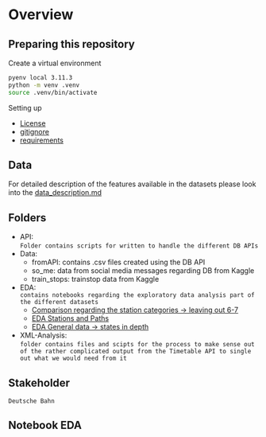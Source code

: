 # Overview

## Preparing this repository
Create a virtual environment<br>
```zsh
pyenv local 3.11.3
python -m venv .venv
source .venv/bin/activate
```

Setting up 
- [License](/Users/mnykth/Documents/fullstack_greenbootcamps/Final_Project_Ideas/SavingDB/LICENSE)
- [gitignore](/Users/mnykth/Documents/fullstack_greenbootcamps/Final_Project_Ideas/SavingDB/.gitignore)
- [requirements](/Users/mnykth/Documents/fullstack_greenbootcamps/Final_Project_Ideas/SavingDB/requirements.txt)


## Data

For detailed description of the features available in the datasets please look into the [data_description.md](data_description.md)

## Folders

- API:<br> `Folder contains scripts for written to handle the different DB APIs`
- Data:
    - fromAPI: contains .csv files created using the DB API
    - so_me: data from social media messages regarding DB from Kaggle
    - train_stops: trainstop data from Kaggle
- EDA: <br>`contains notebooks regarding the exploratory data analysis part of the different datasets`
    - [Comparison regarding the station categories -> leaving out 6-7](/Users/mnykth/Documents/fullstack_greenbootcamps/Final_Project_Ideas/SavingDB/EDA/data_collecting_comparison.ipynb)
    - [EDA Stations and Paths](/Users/mnykth/Documents/fullstack_greenbootcamps/Final_Project_Ideas/SavingDB/EDA/EDA_Stations_Paths.ipynb)
    - [EDA General data -> states in depth](/Users/mnykth/Documents/fullstack_greenbootcamps/Final_Project_Ideas/SavingDB/EDA/eda_general_data.ipynb)<br>
- XML-Analysis: <br>`folder contains files and scipts for the process to make sense out of the rather complicated output from the Timetable API to single out what we would need from it`

## Stakeholder
`Deutsche Bahn`

## Notebook EDA 


